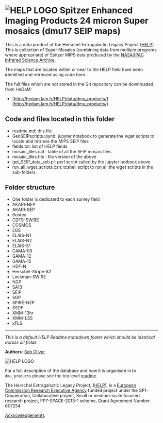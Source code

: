 

# ![HELP LOGO](https://avatars1.githubusercontent.com/u/7880370?s=75&v=4) Spitzer Enhanced Imaging Products 24 micron Super mosaics  (dmu17 SEIP maps)


This is a data product of the Herschel Extragalactic Legacy Project ([HELP](http://www.herschel.sussex.ac.uk)).  This is collection of Super Mosaics (combining data from multiple programs where appropriate) of Spitzer MIPS data produced by the [NASA/IPAC Infrared Science Archive](https://irsa.ipac.caltech.edu/data/SPITZER/Enhanced/SEIP/).

The maps that are located within or near to the HELP field have been identified and retrieved using code here.


The full files which are not stored in the Git repository can be downloaded from HeDaM:

- [http://hedam.lam.fr/HELP/data/dmu_products/](http://hedam.lam.fr/HELP/data/dmu_products/)

## Code and files located in this folder

* readme.md: this file
* GenSEIPscripts.ipynb: jupyter notebook to generate the wget scripts to locate and retrieve the MIPS SEIP files
* fields.txt: list of HELP fields
* mosaic_tiles.cat : table of all the SEIP mosaic tiles
* mosaic_tiles.fits : fits version of the above
* get_SEIP_data_seb.pl: perl script called by the jupyter notbook above
* run_all_wget_scripts.csh: tcshell script to run all the wget scripts in the sub-folders.




## Folder structure

* One folder is dedicated to each survey field
 * AKARI-NEP
 * AKARI-SEP
 * Bootes
 * CDFS-SWIRE
 * COSMOS
 * EGS
 * ELAIS-N1
 * ELAIS-N2
 * ELAIS-S1
 * GAMA-09
 * GAMA-12
 * GAMA-15
 * HDF-N
 * Herschel-Stripe-82
 * Lockman-SWIRE
 * NGP
 * SA13
 * SEIP
 * SGP
 * SPIRE-NEP
 * SSDF
 * XMM-13hr
 * XMM-LSS
 * xFLS

-------------------------------------------------------------------------------

*This is a default HELP Readme markdown footer which should be identical across all fields*

**Authors**:  [Seb Oliver](http://www.sussex.ac.uk/profiles/91548)

 ![HELP LOGO](https://avatars1.githubusercontent.com/u/7880370?s=75&v=4)
 
For a full description of the database and how it is organised in to `dmu_products` please see the top level [readme](../readme.md).
 
The Herschel Extragalactic Legacy Project, ([HELP](http://herschel.sussex.ac.uk/)), is a [European Commission Research Executive Agency](https://ec.europa.eu/info/departments/research-executive-agency_en)
funded project under the SP1-Cooperation, Collaborative project, Small or medium-scale focused research project, FP7-SPACE-2013-1 scheme, Grant Agreement
Number 607254.

[Acknowledgements](http://herschel.sussex.ac.uk/acknowledgements)

